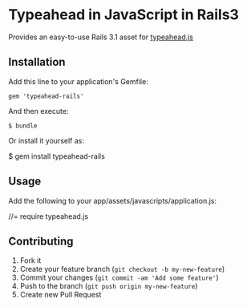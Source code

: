 # Typeahead in JavaScript in Rails3

Provides an easy-to-use Rails 3.1 asset for [typeahead.js](http://twitter.github.io/typeahead.js/)

## Installation

Add this line to your application's Gemfile:

    gem 'typeahead-rails'

And then execute:

    $ bundle

Or install it yourself as:

  $ gem install typeahead-rails

## Usage

Add the following to your app/assets/javascripts/application.js:

  //= require typeahead.js

## Contributing

1. Fork it
2. Create your feature branch (`git checkout -b my-new-feature`)
3. Commit your changes (`git commit -am 'Add some feature'`)
4. Push to the branch (`git push origin my-new-feature`)
5. Create new Pull Request
